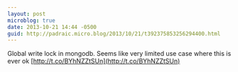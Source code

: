 ```yaml
---
layout: post
microblog: true
date: 2013-10-21 14:44 -0500
guid: http://padraic.micro.blog/2013/10/21/t392375853256294400.html
---
```

Global write lock in mongodb. Seems like very limited use case where this is ever ok [http://t.co/BYhNZZtSUn](http://t.co/BYhNZZtSUn)
